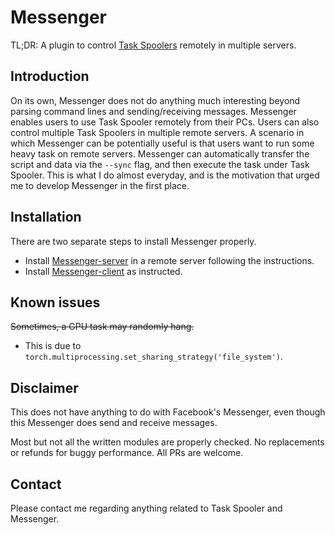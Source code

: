 # Messenger
TL;DR: A plugin to control [Task Spoolers](https://github.com/justanhduc/task-spooler) remotely in multiple servers.

## Introduction
On its own, Messenger does not do anything much interesting beyond 
parsing command lines and sending/receiving messages.
Messenger enables users to use Task Spooler remotely from their PCs.
Users can also control multiple Task Spoolers in multiple remote servers.
A scenario in which Messenger can be potentially useful is that 
users want to run some heavy task on remote servers. 
Messenger can automatically transfer the script and data via the `--sync` flag,
and then execute the task under Task Spooler.
This is what I do almost everyday, and is the motivation that urged me to 
develop Messenger in the first place.

## Installation
There are two separate steps to install Messenger properly.

- Install [Messenger-server](messenger-server/) in a remote server following the instructions.
- Install [Messenger-client](messenger-client/) as instructed.

## Known issues

~~Sometimes, a GPU task may randomly hang.~~

* This is due to `torch.multiprocessing.set_sharing_strategy('file_system')`.

## Disclaimer

This does not have anything to do with Facebook's Messenger,
even though this Messenger does send and receive messages.

Most but not all the written modules are properly checked. 
No replacements or refunds for buggy performance. 
All PRs are welcome.

## Contact

Please contact me regarding anything related to Task Spooler and Messenger.
